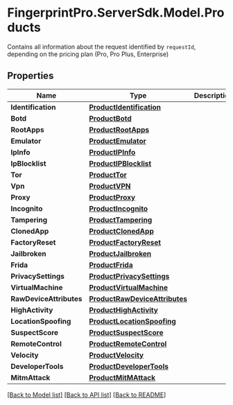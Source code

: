 # FingerprintPro.ServerSdk.Model.Products
Contains all information about the request identified by `requestId`, depending on the pricing plan (Pro, Pro Plus, Enterprise)

## Properties

Name | Type | Description | Notes
------------ | ------------- | ------------- | -------------
**Identification** | [**ProductIdentification**](ProductIdentification.md) |  | [optional] 
**Botd** | [**ProductBotd**](ProductBotd.md) |  | [optional] 
**RootApps** | [**ProductRootApps**](ProductRootApps.md) |  | [optional] 
**Emulator** | [**ProductEmulator**](ProductEmulator.md) |  | [optional] 
**IpInfo** | [**ProductIPInfo**](ProductIPInfo.md) |  | [optional] 
**IpBlocklist** | [**ProductIPBlocklist**](ProductIPBlocklist.md) |  | [optional] 
**Tor** | [**ProductTor**](ProductTor.md) |  | [optional] 
**Vpn** | [**ProductVPN**](ProductVPN.md) |  | [optional] 
**Proxy** | [**ProductProxy**](ProductProxy.md) |  | [optional] 
**Incognito** | [**ProductIncognito**](ProductIncognito.md) |  | [optional] 
**Tampering** | [**ProductTampering**](ProductTampering.md) |  | [optional] 
**ClonedApp** | [**ProductClonedApp**](ProductClonedApp.md) |  | [optional] 
**FactoryReset** | [**ProductFactoryReset**](ProductFactoryReset.md) |  | [optional] 
**Jailbroken** | [**ProductJailbroken**](ProductJailbroken.md) |  | [optional] 
**Frida** | [**ProductFrida**](ProductFrida.md) |  | [optional] 
**PrivacySettings** | [**ProductPrivacySettings**](ProductPrivacySettings.md) |  | [optional] 
**VirtualMachine** | [**ProductVirtualMachine**](ProductVirtualMachine.md) |  | [optional] 
**RawDeviceAttributes** | [**ProductRawDeviceAttributes**](ProductRawDeviceAttributes.md) |  | [optional] 
**HighActivity** | [**ProductHighActivity**](ProductHighActivity.md) |  | [optional] 
**LocationSpoofing** | [**ProductLocationSpoofing**](ProductLocationSpoofing.md) |  | [optional] 
**SuspectScore** | [**ProductSuspectScore**](ProductSuspectScore.md) |  | [optional] 
**RemoteControl** | [**ProductRemoteControl**](ProductRemoteControl.md) |  | [optional] 
**Velocity** | [**ProductVelocity**](ProductVelocity.md) |  | [optional] 
**DeveloperTools** | [**ProductDeveloperTools**](ProductDeveloperTools.md) |  | [optional] 
**MitmAttack** | [**ProductMitMAttack**](ProductMitMAttack.md) |  | [optional] 

[[Back to Model list]](../README.md#documentation-for-models) [[Back to API list]](../README.md#documentation-for-api-endpoints) [[Back to README]](../README.md)

